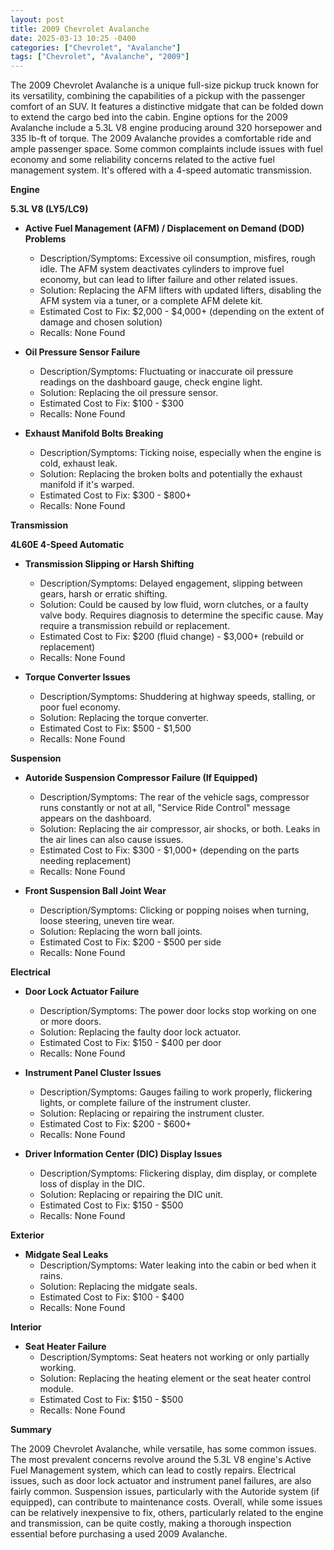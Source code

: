 ```yaml
---
layout: post
title: 2009 Chevrolet Avalanche
date: 2025-03-13 10:25 -0400
categories: ["Chevrolet", "Avalanche"]
tags: ["Chevrolet", "Avalanche", "2009"]
---
```

The 2009 Chevrolet Avalanche is a unique full-size pickup truck known for its versatility, combining the capabilities of a pickup with the passenger comfort of an SUV. It features a distinctive midgate that can be folded down to extend the cargo bed into the cabin. Engine options for the 2009 Avalanche include a 5.3L V8 engine producing around 320 horsepower and 335 lb-ft of torque. The 2009 Avalanche provides a comfortable ride and ample passenger space. Some common complaints include issues with fuel economy and some reliability concerns related to the active fuel management system. It's offered with a 4-speed automatic transmission.

**Engine**

**5.3L V8 (LY5/LC9)**

* **Active Fuel Management (AFM) / Displacement on Demand (DOD) Problems**
    * Description/Symptoms: Excessive oil consumption, misfires, rough idle. The AFM system deactivates cylinders to improve fuel economy, but can lead to lifter failure and other related issues.
    * Solution: Replacing the AFM lifters with updated lifters, disabling the AFM system via a tuner, or a complete AFM delete kit.
    * Estimated Cost to Fix: $2,000 - $4,000+ (depending on the extent of damage and chosen solution)
    * Recalls: None Found

* **Oil Pressure Sensor Failure**
    * Description/Symptoms: Fluctuating or inaccurate oil pressure readings on the dashboard gauge, check engine light.
    * Solution: Replacing the oil pressure sensor.
    * Estimated Cost to Fix: $100 - $300
    * Recalls: None Found

* **Exhaust Manifold Bolts Breaking**
    * Description/Symptoms: Ticking noise, especially when the engine is cold, exhaust leak.
    * Solution: Replacing the broken bolts and potentially the exhaust manifold if it's warped.
    * Estimated Cost to Fix: $300 - $800+
    * Recalls: None Found

**Transmission**

**4L60E 4-Speed Automatic**

* **Transmission Slipping or Harsh Shifting**
    * Description/Symptoms: Delayed engagement, slipping between gears, harsh or erratic shifting.
    * Solution: Could be caused by low fluid, worn clutches, or a faulty valve body. Requires diagnosis to determine the specific cause. May require a transmission rebuild or replacement.
    * Estimated Cost to Fix: $200 (fluid change) - $3,000+ (rebuild or replacement)
    * Recalls: None Found

* **Torque Converter Issues**
    * Description/Symptoms: Shuddering at highway speeds, stalling, or poor fuel economy.
    * Solution: Replacing the torque converter.
    * Estimated Cost to Fix: $500 - $1,500
    * Recalls: None Found

**Suspension**

* **Autoride Suspension Compressor Failure (If Equipped)**
    * Description/Symptoms: The rear of the vehicle sags, compressor runs constantly or not at all, "Service Ride Control" message appears on the dashboard.
    * Solution: Replacing the air compressor, air shocks, or both. Leaks in the air lines can also cause issues.
    * Estimated Cost to Fix: $300 - $1,000+ (depending on the parts needing replacement)
    * Recalls: None Found

* **Front Suspension Ball Joint Wear**
    * Description/Symptoms: Clicking or popping noises when turning, loose steering, uneven tire wear.
    * Solution: Replacing the worn ball joints.
    * Estimated Cost to Fix: $200 - $500 per side
    * Recalls: None Found

**Electrical**

* **Door Lock Actuator Failure**
    * Description/Symptoms: The power door locks stop working on one or more doors.
    * Solution: Replacing the faulty door lock actuator.
    * Estimated Cost to Fix: $150 - $400 per door
    * Recalls: None Found

* **Instrument Panel Cluster Issues**
    * Description/Symptoms: Gauges failing to work properly, flickering lights, or complete failure of the instrument cluster.
    * Solution: Replacing or repairing the instrument cluster.
    * Estimated Cost to Fix: $200 - $600+
    * Recalls: None Found

* **Driver Information Center (DIC) Display Issues**
    * Description/Symptoms: Flickering display, dim display, or complete loss of display in the DIC.
    * Solution: Replacing or repairing the DIC unit.
    * Estimated Cost to Fix: $150 - $500
    * Recalls: None Found

**Exterior**

* **Midgate Seal Leaks**
    * Description/Symptoms: Water leaking into the cabin or bed when it rains.
    * Solution: Replacing the midgate seals.
    * Estimated Cost to Fix: $100 - $400
    * Recalls: None Found

**Interior**

* **Seat Heater Failure**
    * Description/Symptoms: Seat heaters not working or only partially working.
    * Solution: Replacing the heating element or the seat heater control module.
    * Estimated Cost to Fix: $150 - $500
    * Recalls: None Found

**Summary**

The 2009 Chevrolet Avalanche, while versatile, has some common issues. The most prevalent concerns revolve around the 5.3L V8 engine's Active Fuel Management system, which can lead to costly repairs. Electrical issues, such as door lock actuator and instrument panel failures, are also fairly common. Suspension issues, particularly with the Autoride system (if equipped), can contribute to maintenance costs. Overall, while some issues can be relatively inexpensive to fix, others, particularly related to the engine and transmission, can be quite costly, making a thorough inspection essential before purchasing a used 2009 Avalanche.

